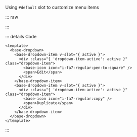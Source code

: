 Using `#default` slot to customize menu items

::: raw

<ClientOnly>
  <DropdownMenu />
</ClientOnly>

:::

::: details Code

```vue
<template>
  <base-dropdown>
    <base-dropdown-item v-slot="{ active }">
      <div :class="{ 'dropdown-item-active': active }" class="dropdown-item">
        <base-icon icon="i-fa7-regular:pen-to-square" />
        <span>Edit</span>
      </div>
    </base-dropdown-item>
    <base-dropdown-item v-slot="{ active }">
      <div :class="{ 'dropdown-item-active': active }" class="dropdown-item">
        <base-icon icon="i-fa7-regular:copy" />
        <span>Duplicate</span>
      </div>
    </base-dropdown-item>
  </base-dropdown>
</template>
```

:::
